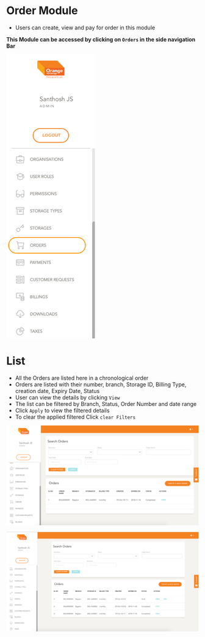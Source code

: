 # Order Module

- Users can create, view and pay for order in this module

**This Module can be accessed by clicking on `Orders` in the side navigation Bar**


![N|Solid](media/sidemenu.png)


# List

- All the Orders are listed here in a chronological order
- Orders are listed with their number, branch, Storage ID, Billing Type, creation date, Expiry Date, Status
- User can view the details by clicking `View`
- The list can be filtered by Branch, Status, Order Number and date range
- Click `Apply` to view the filtered details
- To clear the applied filtered Click `clear Filters`




![N|Solid](media/list.png)







![N|Solid](media/list1.png)


